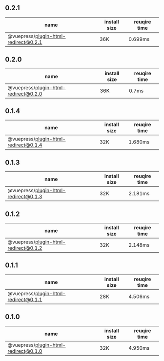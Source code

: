 ## 0.2.1

| name | install size | reuqire time |
| ---  | --- | --- |
| @vuepress/plugin-html-redirect@0.2.1 |  36K | 0.699ms |


## 0.2.0

| name | install size | reuqire time |
| ---  | --- | --- |
| @vuepress/plugin-html-redirect@0.2.0 |  36K | 0.7ms |


## 0.1.4

| name | install size | reuqire time |
| ---  | --- | --- |
| @vuepress/plugin-html-redirect@0.1.4 |  32K | 1.680ms |


## 0.1.3

| name | install size | reuqire time |
| ---  | --- | --- |
| @vuepress/plugin-html-redirect@0.1.3 |  32K | 2.181ms |


## 0.1.2

| name | install size | reuqire time |
| ---  | --- | --- |
| @vuepress/plugin-html-redirect@0.1.2 |  32K | 2.148ms |


## 0.1.1

| name | install size | reuqire time |
| ---  | --- | --- |
| @vuepress/plugin-html-redirect@0.1.1 |  28K | 4.506ms |


## 0.1.0

| name | install size | reuqire time |
| ---  | --- | --- |
| @vuepress/plugin-html-redirect@0.1.0 |  32K | 4.950ms |
        
